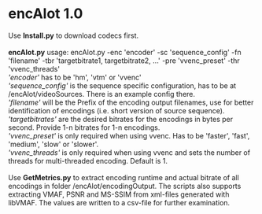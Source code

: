 # encAlot 1.0

Use **Install.py** to download codecs first.<br>
<br>
**encAlot.py** usage: encAlot.py -enc 'encoder' -sc 'sequence_config' -fn 'filename' -tbr 'targetbitrate1, targetbitrate2, ...' -pre 'vvenc_preset' -thr 'vvenc_threads'<br>
*'encoder'* has to be 'hm', 'vtm' or 'vvenc'<br>
*'sequence_config'* is the sequence specific configuration, has to be at /encAlot/videoSources. There is an example config there.<br>
*'filename'* will be the Prefix of the encoding output filenames, use for better identification of encodings (i.e. short version of source sequence).<br>
*'targetbitrates'* are the desired bitrates for the encodings in bytes per second. Provide 1-n bitrates for 1-n encodings.<br>
*'vvenc_preset'* is only required when using vvenc. Has to be 'faster', 'fast', 'medium', 'slow' or 'slower'.<br>
*'vvenc_threads'* is only required when using vvenc and sets the number of threads for multi-threaded encoding. Default is 1.<br>
<br>
Use **GetMetrics.py** to extract encoding runtime and actual bitrate of all encodings in folder /encAlot/encodingOutput. The scripts also supports extracting VMAF, PSNR and MS-SSIM from xml-files generated with libVMAF. The values are written to a csv-file for further examination.

